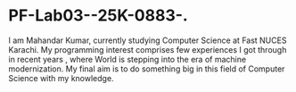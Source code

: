 # PF-Lab03--25K-0883-.
I am Mahandar Kumar, currently studying Computer Science at Fast NUCES Karachi. My programming interest comprises few experiences I got through in recent years , where World is stepping into the era of machine modernization. My final aim is to do something big in this field of Computer Science with my knowledge.
